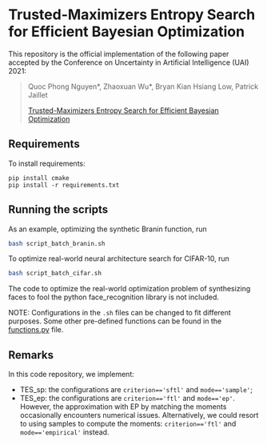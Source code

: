 # Trusted-Maximizers Entropy Search for Efficient Bayesian Optimization

This repository is the official implementation of the following paper accepted by the Conference on Uncertainty in Artificial Intelligence (UAI) 2021:

> Quoc Phong Nguyen*, Zhaoxuan Wu*, Bryan Kian Hsiang Low, Patrick Jaillet
>
> [Trusted-Maximizers Entropy Search for Efficient Bayesian Optimization](https://arxiv.org/abs/2107.14465)

## Requirements

To install requirements:
```setup
pip install cmake
pip install -r requirements.txt
```

## Running the scripts
As an example, optimizing the synthetic Branin function, run
```bash
bash script_batch_branin.sh
```

To optimize real-world neural architecture search for CIFAR-10, run
```bash
bash script_batch_cifar.sh
```

The code to optimize the real-world optimization problem of synthesizing faces to fool the python face_recognition library is not included.

NOTE: Configurations in the `.sh` files can be changed to fit different purposes. Some other pre-defined functions can be found in the [functions.py](functions.py) file.


## Remarks
In this code repository, we implement:

- TES_sp: the configurations are `criterion=='sftl'` and `mode=='sample'`;
- TES_ep: the configurations are `criterion=='ftl'` and `mode=='ep'`. However, the approximation with EP by matching the moments occasionally encounters numerical issues. Alternatively, we could resort to using samples to compute the moments: `criterion=='ftl'` and `mode=='empirical'` instead.